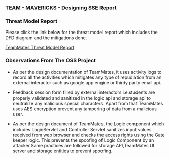 ### TEAM - MAVERICKS - Designing SSE Report


### Threat Model Report
Please  click the link below for the threat model report which includes the DFD diagram and the mitigations done.

[TeamMates Threat Model Report](https://nbiswal.github.io/teammates/)

### Observations From The OSS Project 

+ As per the design documentation of TeamMates, it uses activity logs to record all the activities which mitigates any type of repudiation from an external interactor such as google app engine or thirdy party email api. 

+ Feedback session form filled by external interactors i.e.students are properly validated and sanitized in the logic api and storage api to neutralize any malicious special characters. Apart from that TeamMates uses AES encryption prevent any tampering of data from a malicious user. 

+ As per the design document of TeamMates, the Logic component which includes LoginServlet and Controller Servlet sanitizes input values received from web browser and checks the access rights using the Gate keeper logic. This prevents the spoofing of Logic Component by an attacker.Same practices are followed for storage API,TeamMates UI server and storage entities to prevent spoofing. 
